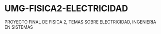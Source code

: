 # UMG-FISICA2-ELECTRICIDAD
PROYECTO FINAL DE FISICA 2, TEMAS SOBRE ELECTRICIDAD, INGENIERIA EN SISTEMAS
